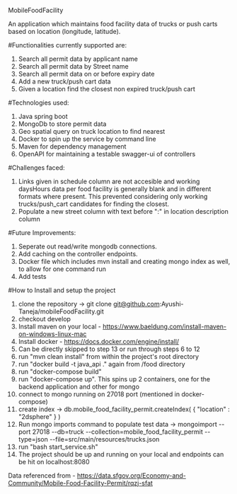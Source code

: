 MobileFoodFacility

An application which maintains food facility data of trucks or push carts based on location (longitude, latitude). 

#Functionalities currently supported are:
1. Search all permit data by applicant name
2. Search all permit data by Street name
3. Search all permit data on or before expiry date
4. Add a new truck/push cart data
5. Given a location find the closest non expired truck/push cart

#Technologies used:
1. Java spring boot
2. MongoDb to store permit data
3. Geo spatial query on truck location to find nearest
4. Docker to spin up the service by command line
5. Maven for dependency management
6. OpenAPI for maintaining a testable swagger-ui of controllers

#Challenges faced:
1. Links given in schedule column are not accesible and working daysHours data per food facility is generally blank and in different formats where present.
This prevented considering only working trucks/push_cart candidates for finding the closest.
2. Populate a new street column with text before ":" in location description column

#Future Improvements:
1. Seperate out read/write mongodb connections.
2. Add caching on the controller endpoints.
3. Docker file which includes mvn install and creating mongo index as well, to allow for one command run
4. Add tests

#How to Install and setup the project
1. clone the repository -> git clone git@github.com:Ayushi-Taneja/mobileFoodFacility.git
2. checkout develop
3. Install maven on your local - https://www.baeldung.com/install-maven-on-windows-linux-mac
4. Install docker - https://docs.docker.com/engine/install/ 
5. Can be directly skipped to step 13 or run through steps 6 to 12
6. run "mvn clean install" from within the project's root directory
7. run "docker build -t java_api ." again from /food directory
8. run "docker-compose build"
9. run "docker-compose up". This spins up 2 containers, one for the backend application and other for mongo 
10. connect to mongo running on 27018 port (mentioned in docker-compose)
11. create index -> db.mobile_food_facility_permit.createIndex( { "location" : "2dsphere" } )
12. Run mongo imports command to populate test data -> mongoimport --port 27018 --db=truck --collection=mobile_food_facility_permit --type=json --file=src/main/resources/trucks.json
13. run "bash start_service.sh"
14. The project should be up and running on your local and endpoints can be hit on localhost:8080

Data referenced from - https://data.sfgov.org/Economy-and-Community/Mobile-Food-Facility-Permit/rqzj-sfat
